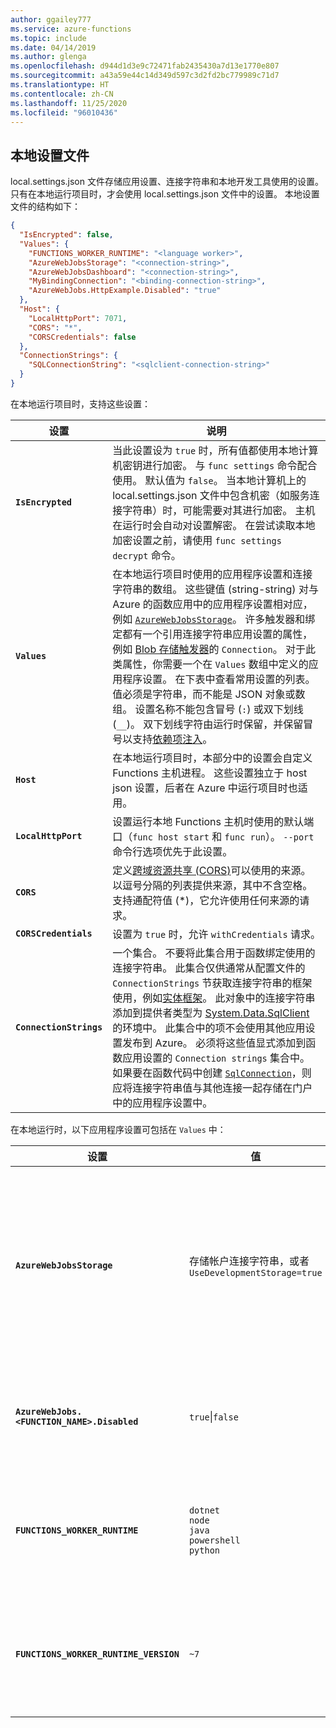 ```yaml
---
author: ggailey777
ms.service: azure-functions
ms.topic: include
ms.date: 04/14/2019
ms.author: glenga
ms.openlocfilehash: d944d1d3e9c72471fab2435430a7d13e1770e807
ms.sourcegitcommit: a43a59e44c14d349d597c3d2fd2bc779989c71d7
ms.translationtype: HT
ms.contentlocale: zh-CN
ms.lasthandoff: 11/25/2020
ms.locfileid: "96010436"
---
```

## <a name="local-settings-file"></a>本地设置文件

local.settings.json 文件存储应用设置、连接字符串和本地开发工具使用的设置。 只有在本地运行项目时，才会使用 local.settings.json 文件中的设置。 本地设置文件的结构如下：

```json
{
  "IsEncrypted": false,
  "Values": {
    "FUNCTIONS_WORKER_RUNTIME": "<language worker>",
    "AzureWebJobsStorage": "<connection-string>",
    "AzureWebJobsDashboard": "<connection-string>",
    "MyBindingConnection": "<binding-connection-string>",
    "AzureWebJobs.HttpExample.Disabled": "true"
  },
  "Host": {
    "LocalHttpPort": 7071,
    "CORS": "*",
    "CORSCredentials": false
  },
  "ConnectionStrings": {
    "SQLConnectionString": "<sqlclient-connection-string>"
  }
}
```

在本地运行项目时，支持这些设置：

| 设置      | 说明                            |
| ------------ | -------------------------------------- |
| **`IsEncrypted`** | 当此设置设为 `true` 时，所有值都使用本地计算机密钥进行加密。 与 `func settings` 命令配合使用。 默认值为 `false`。 当本地计算机上的 local.settings.json 文件中包含机密（如服务连接字符串）时，可能需要对其进行加密。 主机在运行时会自动对设置解密。 在尝试读取本地加密设置之前，请使用 `func settings decrypt` 命令。 |
| **`Values`** | 在本地运行项目时使用的应用程序设置和连接字符串的数组。 这些键值 (string-string) 对与 Azure 的函数应用中的应用程序设置相对应，例如 [`AzureWebJobsStorage`]。 许多触发器和绑定都有一个引用连接字符串应用设置的属性，例如 [Blob 存储触发器](../articles/azure-functions/functions-bindings-storage-blob-trigger.md#configuration)的 `Connection`。 对于此类属性，你需要一个在 `Values` 数组中定义的应用程序设置。 在下表中查看常用设置的列表。 <br/>值必须是字符串，而不能是 JSON 对象或数组。 设置名称不能包含冒号 (`:`) 或双下划线 (`__`)。 双下划线字符由运行时保留，并保留冒号以支持[依赖项注入](../articles/azure-functions/functions-dotnet-dependency-injection.md#working-with-options-and-settings)。 |
| **`Host`** | 在本地运行项目时，本部分中的设置会自定义 Functions 主机进程。 这些设置独立于 host json 设置，后者在 Azure 中运行项目时也适用。 |
| **`LocalHttpPort`** | 设置运行本地 Functions 主机时使用的默认端口（`func host start` 和 `func run`）。 `--port` 命令行选项优先于此设置。 |
| **`CORS`** | 定义[跨域资源共享 (CORS)](https://en.wikipedia.org/wiki/Cross-origin_resource_sharing)可以使用的来源。 以逗号分隔的列表提供来源，其中不含空格。 支持通配符值 (\*)，它允许使用任何来源的请求。 |
| **`CORSCredentials`** |  设置为 `true` 时，允许 `withCredentials` 请求。 |
| **`ConnectionStrings`** | 一个集合。 不要将此集合用于函数绑定使用的连接字符串。 此集合仅供通常从配置文件的 `ConnectionStrings` 节获取连接字符串的框架使用，例如[实体框架](/ef/ef6/)。 此对象中的连接字符串添加到提供者类型为 [System.Data.SqlClient](/dotnet/api/system.data.sqlclient) 的环境中。 此集合中的项不会使用其他应用设置发布到 Azure。 必须将这些值显式添加到函数应用设置的 `Connection strings` 集合中。 如果要在函数代码中创建 [`SqlConnection`](/dotnet/api/system.data.sqlclient.sqlconnection)，则应将连接字符串值与其他连接一起存储在门户中的应用程序设置中。 |

在本地运行时，以下应用程序设置可包括在 `Values` 中：

| 设置 | 值 | 说明 |
|-----|-----|-----|
|**`AzureWebJobsStorage`**| 存储帐户连接字符串，或者<br/>`UseDevelopmentStorage=true`| 包括 Azure 存储帐户的连接字符串。 如果使用 HTTP 之外的触发器，则是必需的。 有关详细信息，请查看 [`AzureWebJobsStorage`] 参考。<br/>如果已在本地安装 [Azure 存储仿真器](../articles/storage/common/storage-use-emulator.md)，且已将 [`AzureWebJobsStorage`] 设置为 `UseDevelopmentStorage=true`，则 Core Tools 将使用此仿真器。 此模拟器在开发期间非常有用，但是在部署之前，应当使用实际的存储连接进行测试。| 
|**`AzureWebJobs.<FUNCTION_NAME>.Disabled`**| `true`\|`false` | 要在本地运行时禁用函数，请向集合添加 `"AzureWebJobs.<FUNCTION_NAME>.Disabled": "true"`，其中 `<FUNCTION_NAME>` 是函数的名称。 要了解详细信息，请参阅[如何在 Azure Functions 中禁用函数](../articles/azure-functions/disable-function.md#localsettingsjson) |
|**`FUNCTIONS_WORKER_RUNTIME`** | `dotnet`<br/>`node`<br/>`java`<br/>`powershell`<br/>`python`| 指示 Functions 运行时的目标语言。 对于 Functions 运行时版本 2.x 及更高版本来说是必需的。 此设置是 Core Tools 为你的项目生成的。 要了解详细信息，请查看 [`FUNCTIONS_WORKER_RUNTIME`](../articles/azure-functions/functions-app-settings.md#functions_worker_runtime) 参考。|
| **`FUNCTIONS_WORKER_RUNTIME_VERSION`** | `~7` |指示在本地运行时使用 PowerShell 7。 如果未设置，则使用 PowerShell Core 6。 仅当在本地运行时才使用此设置。 在 Azure 中运行时，PowerShell 运行时版本由 `powerShellVersion` 站点配置设置决定，后者可[在门户中设置](../articles/azure-functions/functions-reference-powershell.md#changing-the-powershell-version)。 | 

[`AzureWebJobsStorage`]: ../articles/azure-functions/functions-app-settings.md#azurewebjobsstorage
